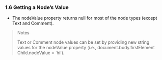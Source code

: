 ### 1.6 Getting a Node’s Value

* The nodeValue property returns null for most of the node types (except Text and Comment).

> Notes
>
> Text or Comment node values can be set by providing new string values for the nodeValue property (i.e., document.body.firstElement Child.nodeValue = 'hi').